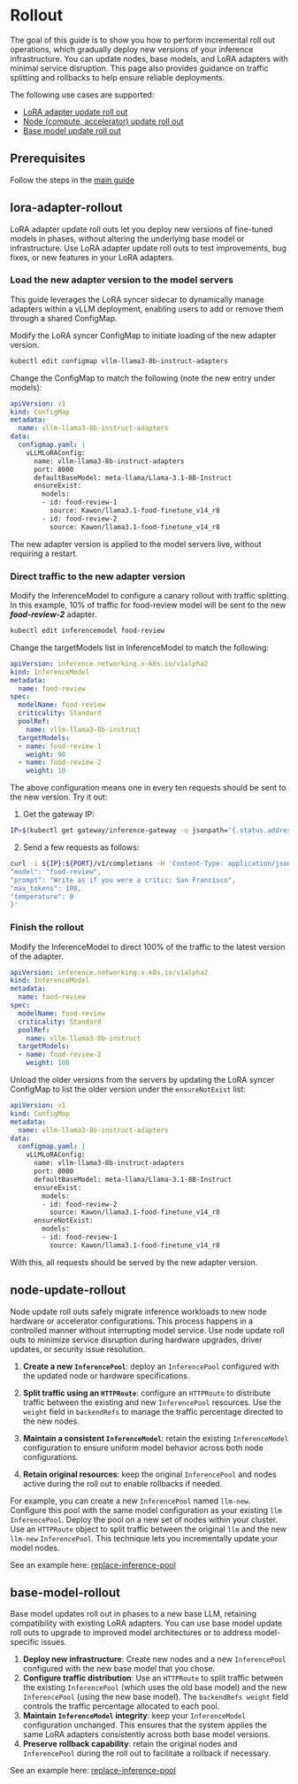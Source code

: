 # Rollout

The goal of this guide is to show you how to perform incremental roll out operations, 
which gradually deploy new versions of your inference infrastructure. 
You can update nodes, base models, and LoRA adapters with minimal service disruption. 
This page also provides guidance on traffic splitting and rollbacks to help ensure reliable deployments.

The following use cases are supported:

*   [LoRA adapter update roll out](#lora-adapter-rollout)
*   [Node (compute, accelerator) update roll out](#node-update-rollout)
*   [Base model update roll out](#base-model-rollout)


## **Prerequisites**

Follow the steps in the [main guide](index.md)


## **lora-adapter-rollout** 

LoRA adapter update roll outs let you deploy new versions of fine-tuned models in phases, 
without altering the underlying base model or infrastructure. 
Use LoRA adapter update roll outs to test improvements, bug fixes, or new features in your LoRA adapters.

### Load the new adapter version to the model servers

This guide leverages the LoRA syncer sidecar to dynamically manage adapters within a vLLM deployment, enabling users to add or remove them through a shared ConfigMap.


Modify the LoRA syncer ConfigMap to initiate loading of the new adapter version.


```bash
kubectl edit configmap vllm-llama3-8b-instruct-adapters
```

Change the ConfigMap to match the following (note the new entry under models):

```yaml
apiVersion: v1
kind: ConfigMap
metadata:
  name: vllm-llama3-8b-instruct-adapters
data:
  configmap.yaml: |
    vLLMLoRAConfig:
      name: vllm-llama3-8b-instruct-adapters
      port: 8000
      defaultBaseModel: meta-llama/Llama-3.1-8B-Instruct
      ensureExist:
        models:
        - id: food-review-1
          source: Kawon/llama3.1-food-finetune_v14_r8
        - id: food-review-2
          source: Kawon/llama3.1-food-finetune_v14_r8
```

The new adapter version is applied to the model servers live, without requiring a restart.


### Direct traffic to the new adapter version

Modify the InferenceModel to configure a canary rollout with traffic splitting. In this example, 10% of traffic for food-review model will be sent to the new ***food-review-2*** adapter.


```bash
kubectl edit inferencemodel food-review
```

Change the targetModels list in InferenceModel to match the following:


```yaml
apiVersion: inference.networking.x-k8s.io/v1alpha2
kind: InferenceModel
metadata:
  name: food-review
spec:
  modelName: food-review
  criticality: Standard
  poolRef:
    name: vllm-llama3-8b-instruct
  targetModels:
  - name: food-review-1
    weight: 90
  - name: food-review-2
    weight: 10
```

The above configuration means one in every ten requests should be sent to the new version. Try it out:

1. Get the gateway IP:
```bash
IP=$(kubectl get gateway/inference-gateway -o jsonpath='{.status.addresses[0].value}'); PORT=80
```

2. Send a few requests as follows:
```bash
curl -i ${IP}:${PORT}/v1/completions -H 'Content-Type: application/json' -d '{
"model": "food-review",
"prompt": "Write as if you were a critic: San Francisco",
"max_tokens": 100,
"temperature": 0
}'
```

### Finish the rollout


Modify the InferenceModel to direct 100% of the traffic to the latest version of the adapter.

```yaml
apiVersion: inference.networking.x-k8s.io/v1alpha2
kind: InferenceModel
metadata:
  name: food-review
spec:
  modelName: food-review
  criticality: Standard
  poolRef:
    name: vllm-llama3-8b-instruct
  targetModels:
  - name: food-review-2
    weight: 100
```

Unload the older versions from the servers by updating the LoRA syncer ConfigMap to list the older version under the `ensureNotExist` list:

```yaml
apiVersion: v1
kind: ConfigMap
metadata:
  name: vllm-llama3-8b-instruct-adapters
data:
  configmap.yaml: |
    vLLMLoRAConfig:
      name: vllm-llama3-8b-instruct-adapters
      port: 8000
      defaultBaseModel: meta-llama/Llama-3.1-8B-Instruct
      ensureExist:
        models:
        - id: food-review-2
          source: Kawon/llama3.1-food-finetune_v14_r8
      ensureNotExist:
        models:
        - id: food-review-1
          source: Kawon/llama3.1-food-finetune_v14_r8
```

With this, all requests should be served by the new adapter version.

## **node-update-rollout**
Node update roll outs safely migrate inference workloads to new node hardware or accelerator configurations. 
This process happens in a controlled manner without interrupting model service. 
Use node update roll outs to minimize service disruption during hardware upgrades, driver updates, or security issue resolution.

1.  **Create a new `InferencePool`**: deploy an `InferencePool` configured with the
    updated node or hardware specifications.

1.  **Split traffic using an `HTTPRoute`**: configure an `HTTPRoute` to distribute
    traffic between the existing and new `InferencePool` resources. Use the `weight`
    field in `backendRefs` to manage the traffic percentage directed to the new
    nodes.

1.  **Maintain a consistent `InferenceModel`**: retain the existing
    `InferenceModel` configuration to ensure uniform model behavior across both
    node configurations.

1.  **Retain original resources**: keep the original `InferencePool` and nodes
    active during the roll out to enable rollbacks if needed.

For example, you can create a new `InferencePool` named `llm-new`. Configure
this pool with the same model configuration as your existing `llm`
`InferencePool`. Deploy the pool on a new set of nodes within your cluster. Use
an `HTTPRoute` object to split traffic between the original `llm` and the new
`llm-new` `InferencePool`. This technique lets you incrementally update your
model nodes.

See an example here: [replace-inference-pool](replacing-inference-pool.md)

## **base-model-rollout**

Base model updates roll out in phases to a new base LLM, retaining compatibility
with existing LoRA adapters. You can use base model update roll outs to upgrade to
improved model architectures or to address model-specific issues.

1.  **Deploy new infrastructure**: Create new nodes and a new `InferencePool`
    configured with the new base model that you chose.
1.  **Configure traffic distribution**: Use an `HTTPRoute` to split traffic
    between the existing `InferencePool` (which uses the old base model) and the new
    `InferencePool` (using the new base model). The `backendRefs weight` field
    controls the traffic percentage allocated to each pool.
1.  **Maintain `InferenceModel` integrity**: keep your `InferenceModel`
    configuration unchanged. This ensures that the system applies the same LoRA
    adapters consistently across both base model versions.
1.  **Preserve rollback capability**: retain the original nodes and
    `InferencePool` during the roll out to facilitate a rollback if necessary.

See an example here: [replace-inference-pool](replacing-inference-pool.md)